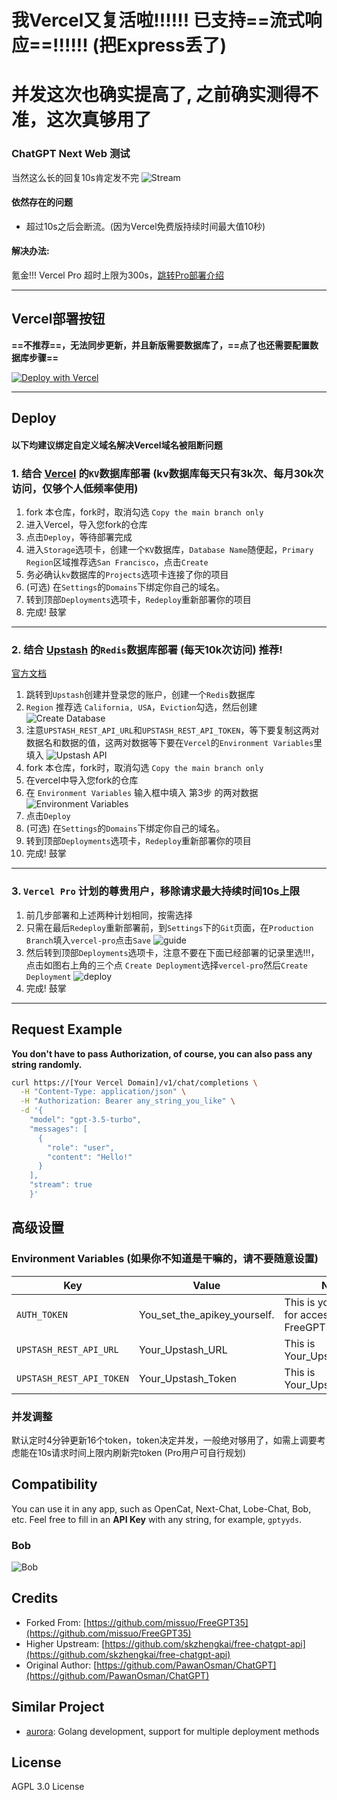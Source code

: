 # 我Vercel又复活啦!!!!!! 已支持==流式响应==!!!!!! (把Express丢了)
# 并发这次也确实提高了, 之前确实测得不准，这次真够用了
### ChatGPT Next Web 测试 
当然这么长的回复10s肯定发不完
![Stream](./img/Stream.gif)
#### 依然存在的问题
- 超过10s之后会断流。(因为Vercel免费版持续时间最大值10秒)
#### 解决办法:
氪金!!! Vercel Pro 超时上限为300s，[跳转Pro部署介绍](#3-vercel-pro-计划的尊贵用户移除请求最大持续时间10s上限)

---------------------
## Vercel部署按钮 
**==不推荐==，无法同步更新，并且新版需要数据库了，==点了也还需要配置数据库步骤==**

[![Deploy with Vercel](https://vercel.com/button)](https://vercel.com/new/clone?repository-url=https%3A%2F%2Fgithub.com%2Fcliouo%2FFreeGPT35-Vercel&skippable-integrations=1)



--------------------

## Deploy
#### 以下均建议绑定自定义域名解决Vercel域名被阻断问题
### 1. 结合 [Vercel](https://vercel.com/) 的`KV`数据库部署 (kv数据库每天只有3k次、每月30k次访问，仅够个人低频率使用)
1. fork 本仓库，fork时，取消勾选 `Copy the main branch only`
2. 进入Vercel，导入您fork的仓库
3. 点击`Deploy`，等待部署完成
4. 进入`Storage`选项卡，创建一个`KV`数据库，`Database Name`随便起，`Primary Region`区域推荐选`San Francisco`，点击`Create`
5. 务必确认`kv`数据库的`Projects`选项卡连接了你的项目
6. (可选) 在`Settings`的`Domains`下绑定你自己的域名。
7. 转到顶部`Deployments`选项卡，`Redeploy`重新部署你的项目
8. 完成! 鼓掌

--------------------

### 2. 结合 [Upstash](https://upstash.com/) 的`Redis`数据库部署 (每天10k次访问) 推荐!
[官方文档](https://upstash.com/docs/redis/overall/getstarted)
1. 跳转到`Upstash`创建并登录您的账户，创建一个`Redis`数据库
2. `Region` 推荐选 `California, USA`，`Eviction`勾选，然后创建
![Create Database](./img/2db.png)
1. 注意`UPSTASH_REST_API_URL`和`UPSTASH_REST_API_TOKEN`，等下要复制这两对数据名和数据的值，这两对数据等下要在`Vercel`的`Environment Variables`里填入
![Upstash API](./img/3upstashapi.png)
1. fork 本仓库，fork时，取消勾选 `Copy the main branch only`
2. 在vercel中导入您fork的仓库
3. 在 `Environment Variables` 输入框中填入 第3步 的两对数据
![Environment Variables](./img/6environment.png)
1. 点击`Deploy`
2. (可选) 在`Settings`的`Domains`下绑定你自己的域名。
3. 转到顶部`Deployments`选项卡，`Redeploy`重新部署你的项目
4. 完成! 鼓掌

--------------------

### 3. `Vercel Pro` 计划的尊贵用户，移除请求最大持续时间10s上限
1. 前几步部署和上述两种计划相同，按需选择
2. 只需在最后`Redeploy`重新部署前，到`Settings`下的`Git`页面，在`Production Branch`填入`vercel-pro`点击`Save`
![guide](./img/guide.png)
3. 然后转到顶部`Deployments`选项卡，注意不要在下面已经部署的记录里选!!!，点击如图右上角的三个点 `Create Deployment`选择`vercel-pro`然后`Create Deployment`
![deploy](./img/deploy.png)
4. 完成! 鼓掌

--------------------

## Request Example

**You don't have to pass Authorization, of course, you can also pass any string randomly.**

```bash
curl https://[Your Vercel Domain]/v1/chat/completions \
  -H "Content-Type: application/json" \
  -H "Authorization: Bearer any_string_you_like" \
  -d '{
    "model": "gpt-3.5-turbo",
    "messages": [
      {
        "role": "user",
        "content": "Hello!"
      }
    ],
    "stream": true
    }'
```
## 高级设置
### Environment Variables (如果你不知道是干嘛的，请不要随意设置)
| Key                     | Value                         | Note                                          |
|-------------------------|-------------------------------|-----------------------------------------------|
| `AUTH_TOKEN`            | You_set_the_apikey_yourself.  | This is your API key for accessing FreeGPT35. |
| `UPSTASH_REST_API_URL`  | Your_Upstash_URL              | This is Your_Upstash_URL                      |
| `UPSTASH_REST_API_TOKEN`| Your_Upstash_Token            | This is Your_Upstash_Token                    |
### 并发调整
默认定时4分钟更新16个token，token决定并发，一般绝对够用了，如需上调要考虑能在10s请求时间上限内刷新完token (Pro用户可自行规划)
## Compatibility

You can use it in any app, such as OpenCat, Next-Chat, Lobe-Chat, Bob, etc. Feel free to fill in an **API Key** with any string, for example, `gptyyds`.

### Bob
![Bob](./img/bob.png)

## Credits
- Forked From: [https://github.com/missuo/FreeGPT35](https://github.com/missuo/FreeGPT35)
- Higher Upstream: [https://github.com/skzhengkai/free-chatgpt-api](https://github.com/skzhengkai/free-chatgpt-api)
- Original Author: [https://github.com/PawanOsman/ChatGPT](https://github.com/PawanOsman/ChatGPT)
## Similar Project

- [aurora](https://github.com/aurora-develop/aurora): Golang development, support for multiple deployment methods
## License
AGPL 3.0 License

